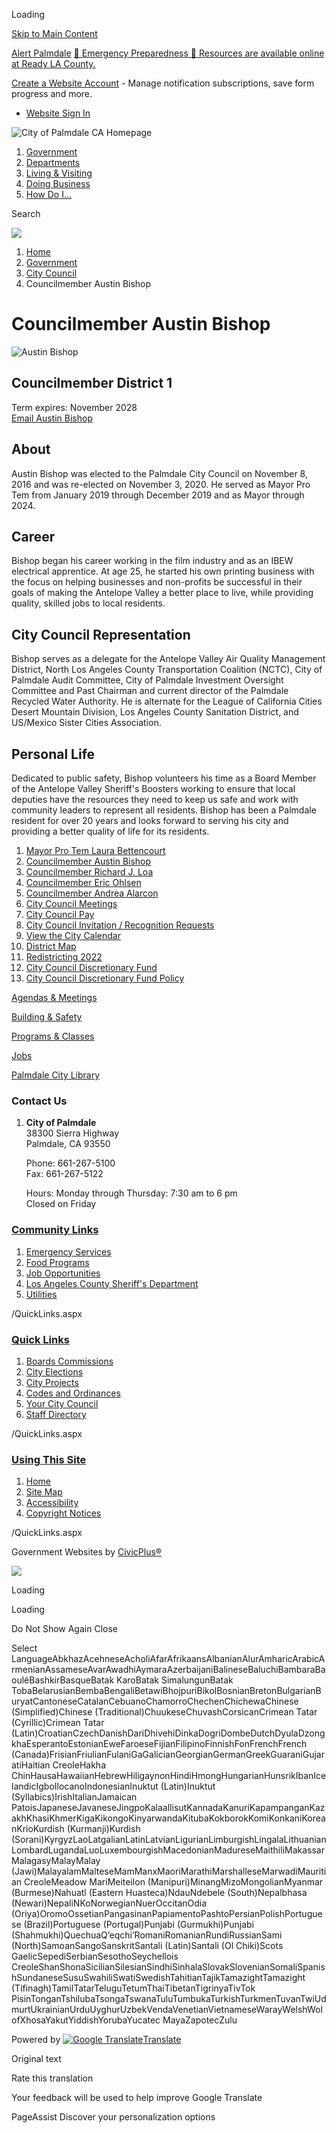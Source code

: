 Loading

[Skip to Main Content](https://www.cityofpalmdaleca.gov/306/Councilmember-Austin-Bishop/)

[Alert Palmdale](https://cityofpalmdaleca.gov/EmergencyAlertSignUp) [🚨 Emergency Preparedness 🚨 Resources are available online at Ready LA County.](https://www.ready.lacounty.gov)

[Create a Website Account](https://www.cityofpalmdaleca.gov/MyAccount/ProfileCreate) - Manage notification subscriptions, save form progress and more.   

- [Website Sign In](https://www.cityofpalmdaleca.gov/MyAccount)

![City of Palmdale CA Homepage](https://www.cityofpalmdaleca.gov/ImageRepository/Document?documentID=13514)

1. [Government](https://www.cityofpalmdaleca.gov/27/Government)
2. [Departments](https://www.cityofpalmdaleca.gov/150/Departments)
3. [Living &amp; Visiting](https://www.cityofpalmdaleca.gov/31/Living-Visiting)
4. [Doing Business](https://www.cityofpalmdaleca.gov/35/Doing-Business)
5. [How Do I...](https://www.cityofpalmdaleca.gov/9/How-Do-I)

Search

![](https://www.cityofpalmdaleca.gov/ImageRepository/Document?documentID=13516)

1. [Home](https://www.cityofpalmdaleca.gov)
2. [Government](https://www.cityofpalmdaleca.gov/27/Government)
3. [City Council](https://www.cityofpalmdaleca.gov/304/City-Council)
4. Councilmember Austin Bishop

# Councilmember Austin Bishop

![Austin Bishop](https://www.cityofpalmdaleca.gov/ImageRepository/Document?documentID=15391 "Austin Bishop")

## Councilmember District 1

Term expires: November 2028  
[Email Austin Bishop](mailto:abishop@cityofpalmdaleca.gov)

## About

Austin Bishop was elected to the Palmdale City Council on November 8, 2016 and was re-elected on November 3, 2020. He served as Mayor Pro Tem from January 2019 through December 2019 and as Mayor through 2024.

## Career

Bishop began his career working in the film industry and as an IBEW electrical apprentice. At age 25, he started his own printing business with the focus on helping businesses and non-profits be successful in their goals of making the Antelope Valley a better place to live, while providing quality, skilled jobs to local residents.

## City Council Representation

Bishop serves as a delegate for the Antelope Valley Air Quality Management District, North Los Angeles County Transportation Coalition (NCTC), City of Palmdale Audit Committee, City of Palmdale Investment Oversight Committee and Past Chairman and current director of the Palmdale Recycled Water Authority. He is alternate for the League of California Cities Desert Mountain Division, Los Angeles County Sanitation District, and US/Mexico Sister Cities Association.

## Personal Life

Dedicated to public safety, Bishop volunteers his time as a Board Member of the Antelope Valley Sheriff's Boosters working to ensure that local deputies have the resources they need to keep us safe and work with community leaders to represent all residents. Bishop has been a Palmdale resident for over 20 years and looks forward to serving his city and providing a better quality of life for its residents.

01. [Mayor Pro Tem Laura Bettencourt](https://www.cityofpalmdaleca.gov/305/Mayor-Pro-Tem-Laura-Bettencourt)
02. [Councilmember Austin Bishop](https://www.cityofpalmdaleca.gov/306/Councilmember-Austin-Bishop)
03. [Councilmember Richard J. Loa](https://www.cityofpalmdaleca.gov/518/Councilmember-Richard-J-Loa)
04. [Councilmember Eric Ohlsen](https://www.cityofpalmdaleca.gov/307/Councilmember-Eric-Ohlsen)
05. [Councilmember Andrea Alarcon](https://www.cityofpalmdaleca.gov/308/Councilmember-Andrea-Alarcon)
06. [City Council Meetings](https://www.cityofpalmdaleca.gov/310/City-Council-Meetings)
07. [City Council Pay](https://www.cityofpalmdaleca.gov/309/City-Council-Pay)
08. [City Council Invitation / Recognition Requests](https://www.cityofpalmdaleca.gov/312/City-Council-Invitation-Recognition-Requ)
09. [View the City Calendar](https://www.cityofpalmdaleca.gov/calendar.aspx?CID=34)
10. [District Map](https://www.cityofpalmdaleca.gov/443/District-Map)
11. [Redistricting 2022](https://drawpalmdale.org)
12. [City Council Discretionary Fund](https://www.cityofpalmdaleca.gov/DocumentCenter/View/14717/City-Council-Discretionary-Funds-Allocation-Report)
13. [City Council Discretionary Fund Policy](https://www.cityofpalmdaleca.gov/DocumentCenter/View/15667/City-Council-Discretionary-Fund-Policy)

[Agendas &amp; Meetings](https://www.cityofpalmdaleca.gov/955/Agendas-and-Meetings)

[Building &amp; Safety](https://www.cityofpalmdaleca.gov/152/Building-Safety)

[Programs &amp; Classes](https://www.cityofpalmdaleca.gov/174/Parks-and-Recreation)

[Jobs](https://www.cityofpalmdaleca.gov/1050/Job-Opportunities)

[Palmdale City Library](https://www.cityofpalmdaleca.gov/318/Palmdale-City-Library)

### Contact Us

1. **City of Palmdale**  
   38300 Sierra Highway  
   Palmdale, CA 93550
   
   Phone: 661-267-5100  
   Fax: 661-267-5122
   
   Hours: Monday through Thursday: 7:30 am to 6 pm  
   Closed on Friday

### [Community Links](https://www.cityofpalmdaleca.gov/QuickLinks.aspx?CID=150)

1. [Emergency Services](https://www.cityofpalmdaleca.gov/347/Emergency-Management)
2. [Food Programs](https://www.cityofpalmdaleca.gov/339/Food-Programs)
3. [Job Opportunities](https://www.cityofpalmdaleca.gov/1050/Job-Opportunities)
4. [Los Angeles County Sheriff's Department](https://lasd.org)
5. [Utilities](https://www.cityofpalmdaleca.gov/362/Utilities)

/QuickLinks.aspx

### [Quick Links](https://www.cityofpalmdaleca.gov/QuickLinks.aspx?CID=149%2C12)

1. [Boards Commissions](https://www.cityofpalmdaleca.gov/268/Boards-Commissions)
2. [City Elections](https://www.cityofpalmdaleca.gov/322/City-Elections)
3. [City Projects](https://www.cityofpalmdaleca.gov/279/General-Plan)
4. [Codes and Ordinances](https://www.cityofpalmdaleca.gov/441/Codes-Ordinances)
5. [Your City Council](https://www.cityofpalmdaleca.gov/304/City-Council)
6. [Staff Directory](https://cityofpalmdale.org/directory.aspx)

/QuickLinks.aspx

### [Using This Site](https://www.cityofpalmdaleca.gov/QuickLinks.aspx?CID=13)

1. [Home](https://www.cityofpalmdaleca.gov)
2. [Site Map](https://www.cityofpalmdaleca.gov/sitemap)
3. [Accessibility](https://www.cityofpalmdaleca.gov/Accessibility)
4. [Copyright Notices](https://www.cityofpalmdaleca.gov/site/copyright)

/QuickLinks.aspx

Government Websites by [CivicPlus®](https://connect.civicplus.com/referral)

![](https://www.cityofpalmdaleca.gov/ImageRepository/Document?documentID=13519)

Loading

Loading

Do Not Show Again Close

Select LanguageAbkhazAcehneseAcholiAfarAfrikaansAlbanianAlurAmharicArabicArmenianAssameseAvarAwadhiAymaraAzerbaijaniBalineseBaluchiBambaraBaouléBashkirBasqueBatak KaroBatak SimalungunBatak TobaBelarusianBembaBengaliBetawiBhojpuriBikolBosnianBretonBulgarianBuryatCantoneseCatalanCebuanoChamorroChechenChichewaChinese (Simplified)Chinese (Traditional)ChuukeseChuvashCorsicanCrimean Tatar (Cyrillic)Crimean Tatar (Latin)CroatianCzechDanishDariDhivehiDinkaDogriDombeDutchDyulaDzongkhaEsperantoEstonianEweFaroeseFijianFilipinoFinnishFonFrenchFrench (Canada)FrisianFriulianFulaniGaGalicianGeorgianGermanGreekGuaraniGujaratiHaitian CreoleHakha ChinHausaHawaiianHebrewHiligaynonHindiHmongHungarianHunsrikIbanIcelandicIgboIlocanoIndonesianInuktut (Latin)Inuktut (Syllabics)IrishItalianJamaican PatoisJapaneseJavaneseJingpoKalaallisutKannadaKanuriKapampanganKazakhKhasiKhmerKigaKikongoKinyarwandaKitubaKokborokKomiKonkaniKoreanKrioKurdish (Kurmanji)Kurdish (Sorani)KyrgyzLaoLatgalianLatinLatvianLigurianLimburgishLingalaLithuanianLombardLugandaLuoLuxembourgishMacedonianMadureseMaithiliMakassarMalagasyMalayMalay (Jawi)MalayalamMalteseMamManxMaoriMarathiMarshalleseMarwadiMauritian CreoleMeadow MariMeiteilon (Manipuri)MinangMizoMongolianMyanmar (Burmese)Nahuatl (Eastern Huasteca)NdauNdebele (South)Nepalbhasa (Newari)NepaliNKoNorwegianNuerOccitanOdia (Oriya)OromoOssetianPangasinanPapiamentoPashtoPersianPolishPortuguese (Brazil)Portuguese (Portugal)Punjabi (Gurmukhi)Punjabi (Shahmukhi)QuechuaQʼeqchiʼRomaniRomanianRundiRussianSami (North)SamoanSangoSanskritSantali (Latin)Santali (Ol Chiki)Scots GaelicSepediSerbianSesothoSeychellois CreoleShanShonaSicilianSilesianSindhiSinhalaSlovakSlovenianSomaliSpanishSundaneseSusuSwahiliSwatiSwedishTahitianTajikTamazightTamazight (Tifinagh)TamilTatarTeluguTetumThaiTibetanTigrinyaTivTok PisinTonganTshilubaTsongaTswanaTuluTumbukaTurkishTurkmenTuvanTwiUdmurtUkrainianUrduUyghurUzbekVendaVenetianVietnameseWarayWelshWolofXhosaYakutYiddishYorubaYucatec MayaZapotecZulu

Powered by [![Google Translate](https://www.gstatic.com/images/branding/googlelogo/1x/googlelogo_color_42x16dp.png)Translate](https://translate.google.com)

Original text

Rate this translation

Your feedback will be used to help improve Google Translate

PageAssist Discover your personalization options